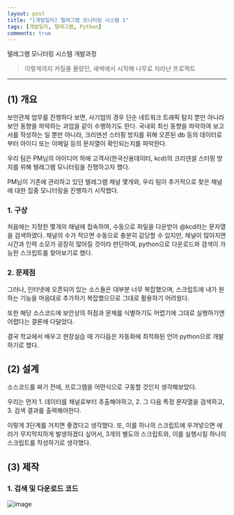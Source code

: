 ```yaml
---
layout: post
title: "[개발일지] 텔레그램 모니터링 시스템 1"
tags: [개발일지, 텔레그램, Python]
comments: true
---
```


텔레그램 모니터링 시스템 개발과정

> 이렇게까지 커질줄 몰랐던, 새싹에서 시작해 나무로 자라난 프로젝트

---
## (1) 개요
보안관제 업무를 진행하다 보면, 사기업의 경우 단순 네트워크 트래픽 탐지 뿐만 아니라 보안 동향을 파악하는 과업을 같이 수행하기도 한다. 국내외 최신 동향을 파악하여 보고서를 작성하는 일 뿐만 아니라, 크리덴션 스터핑 방지를 위해 오픈된 db 등의 데이터로부터 아이디 또는 이메일 등의 문자열이 확인되는지를 파악한다.

우리 팀은 PM님의 아이디어 하에 고객사(한국신용데이터, kcd)의 크리덴셜 스터핑 방지를 위해 텔레그램 모니터링을 진행하고자 했다.

PM님이 기존에 관리하고 있던 텔레그램 채널 몇개와, 우리 팀이 추가적으로 찾은 채널에 대한 집중 모니터링을 진행하기 시작했다.

### 1. 구상
처음에는 지정한 몇개의 채널에 접속하여, 수동으로 파일을 다운받아 @kcd라는 문자열을 검색하였다. 채널의 수가 적으면 수동으로 충분히 감당할 수 있지만, 채널이 많아지면 시간과 인력 소모가 굉장히 많아질 것이라 판단하여, python으로 다운로드와 검색이 가능한 스크립트를 찾아보기로 했다.

### 2. 문제점
그러나, 인터넷에 오픈되어 있는 소스들은 대부분 너무 복잡했으며, 스크립트에 내가 원하는 기능을 마음대로 추가하기 복잡했으므로 그대로 활용하기 어려웠다.

또한 해당 소스코드에 보안상의 허점과 문제를 식별하기도 어렵기에 그대로 실행하기엔 어렵다는 결론에 다달았다.

결국 학교에서 배우고 현장실습 때 가다듬은 자동화에 최적화된 언어 python으로 개발하기로 했다.

## (2) 설계
소스코드를 짜기 전에, 프로그램을 어떤식으로 구동할 것인지 생각해보았다.

우리는 먼저 1. 데이터를 채널로부터 추출해야하고, 2. 그 다음 특정 문자열을 검색하고, 3. 검색 결과를 출력해야한다.

이렇게 3단계를 거치면 좋겠다고 생각했다. 또, 이를 하나의 스크립트에 우겨넣으면 에러가 무지막지하게 발생하겠다 싶어서, 3개의 별도의 스크립트와, 이를 실행시킬 하나의 스크립트를 작성하기로 생각했다.

## (3) 제작
### 1. 검색 및 다운로드 코드
![image](https://github.com/what0302/what0302.github.io/assets/18510716/186b01b2-e07c-403d-85b5-c1822a6aabcc)
